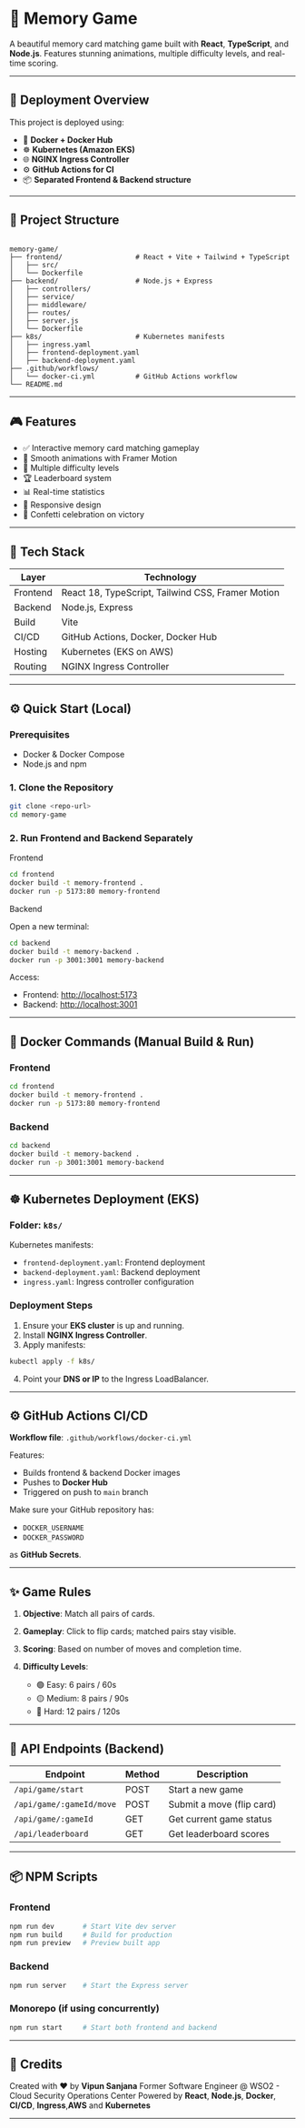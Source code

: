 # 🧠 Memory Game

A beautiful memory card matching game built with **React**, **TypeScript**, and **Node.js**. Features stunning animations, multiple difficulty levels, and real-time scoring.

---

## 🚀 Deployment Overview

This project is deployed using:

- 🐳 **Docker + Docker Hub**
- ☸️ **Kubernetes (Amazon EKS)**
- 🌐 **NGINX Ingress Controller**
- ⚙️ **GitHub Actions for CI**
- 📦 **Separated Frontend & Backend structure**

---

## 📁 Project Structure

```

memory-game/
├── frontend/                  # React + Vite + Tailwind + TypeScript
│   ├── src/
│   └── Dockerfile
├── backend/                   # Node.js + Express
│   ├── controllers/
│   ├── service/
│   ├── middleware/
│   ├── routes/
│   ├── server.js
│   └── Dockerfile
├── k8s/                       # Kubernetes manifests
│   ├── ingress.yaml
│   ├── frontend-deployment.yaml
│   ├── backend-deployment.yaml
├── .github/workflows/
│   └── docker-ci.yml          # GitHub Actions workflow
└── README.md

````

---

## 🎮 Features

- ✅ Interactive memory card matching gameplay
- 💫 Smooth animations with Framer Motion
- 🧠 Multiple difficulty levels
- 🏆 Leaderboard system
- 📊 Real-time statistics
- 📱 Responsive design
- 🎉 Confetti celebration on victory

---

## 🧱 Tech Stack

| Layer     | Technology                                    |
|-----------|-----------------------------------------------|
| Frontend  | React 18, TypeScript, Tailwind CSS, Framer Motion |
| Backend   | Node.js, Express                              |
| Build     | Vite                                           |
| CI/CD     | GitHub Actions, Docker, Docker Hub            |
| Hosting   | Kubernetes (EKS on AWS)                       |
| Routing   | NGINX Ingress Controller                      |

---

## ⚙️ Quick Start (Local)

### Prerequisites

- Docker & Docker Compose
- Node.js and npm

### 1. Clone the Repository

```bash
git clone <repo-url>
cd memory-game
````

### 2. Run Frontend and Backend Separately
Frontend

```bash
cd frontend
docker build -t memory-frontend .
docker run -p 5173:80 memory-frontend
````

Backend

Open a new terminal:

```bash
cd backend
docker build -t memory-backend .
docker run -p 3001:3001 memory-backend
````

Access:

* Frontend: [http://localhost:5173](http://localhost:5173)
* Backend: [http://localhost:3001](http://localhost:3001)

---

## 🐳 Docker Commands (Manual Build & Run)

### Frontend

```bash
cd frontend
docker build -t memory-frontend .
docker run -p 5173:80 memory-frontend
```

### Backend

```bash
cd backend
docker build -t memory-backend .
docker run -p 3001:3001 memory-backend
```

---

## ☸️ Kubernetes Deployment (EKS)

### Folder: `k8s/`

Kubernetes manifests:

* `frontend-deployment.yaml`: Frontend deployment
* `backend-deployment.yaml`: Backend deployment
* `ingress.yaml`: Ingress controller configuration

### Deployment Steps

1. Ensure your **EKS cluster** is up and running.
2. Install **NGINX Ingress Controller**.
3. Apply manifests:

```bash
kubectl apply -f k8s/
```

4. Point your **DNS or IP** to the Ingress LoadBalancer.

---

## ⚙️ GitHub Actions CI/CD

**Workflow file**: `.github/workflows/docker-ci.yml`

Features:

* Builds frontend & backend Docker images
* Pushes to **Docker Hub**
* Triggered on push to `main` branch

Make sure your GitHub repository has:

* `DOCKER_USERNAME`
* `DOCKER_PASSWORD`

as **GitHub Secrets**.

---

## ✨ Game Rules

1. **Objective**: Match all pairs of cards.
2. **Gameplay**: Click to flip cards; matched pairs stay visible.
3. **Scoring**: Based on number of moves and completion time.
4. **Difficulty Levels**:

   * 🟢 Easy: 6 pairs / 60s
   * 🟡 Medium: 8 pairs / 90s
   * 🔴 Hard: 12 pairs / 120s

---

## 🔌 API Endpoints (Backend)

| Endpoint                 | Method | Description               |
| ------------------------ | ------ | ------------------------- |
| `/api/game/start`        | POST   | Start a new game          |
| `/api/game/:gameId/move` | POST   | Submit a move (flip card) |
| `/api/game/:gameId`      | GET    | Get current game status   |
| `/api/leaderboard`       | GET    | Get leaderboard scores    |

---

## 📦 NPM Scripts

### Frontend

```bash
npm run dev       # Start Vite dev server
npm run build     # Build for production
npm run preview   # Preview built app
```

### Backend

```bash
npm run server    # Start the Express server
```

### Monorepo (if using concurrently)

```bash
npm run start     # Start both frontend and backend
```

---

## 🙌 Credits

Created with ❤️ by **Vipun Sanjana**
Former Software Engineer @ WSO2 - Cloud Security Operations Center
Powered by **React**, **Node.js**, **Docker**, **CI/CD**, **Ingress**,**AWS** and **Kubernetes**

---